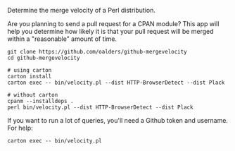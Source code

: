 Determine the merge velocity of a Perl distribution.

Are you planning to send a pull request for a CPAN module?  This app will help
you determine how likely it is that your pull request will be merged within a
"reasonable" amount of time.

    git clone https://github.com/oalders/github-mergevelocity
    cd github-mergevelocity

    # using carton
    carton install
    carton exec -- bin/velocity.pl --dist HTTP-BrowserDetect --dist Plack

    # without carton
    cpanm --installdeps .
    perl bin/velocity.pl --dist HTTP-BrowserDetect --dist Plack

If you want to run a lot of queries, you'll need a Github token and username.  For help:

    carton exec -- bin/velocity.pl
